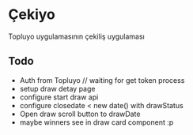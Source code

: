 # Çekiyo
Topluyo uygulamasının çekiliş uygulaması

## Todo
- Auth from Topluyo // waiting for get token process
- setup draw detay page
- configure start draw api
- configure closedate < new date() with drawStatus
- Open draw scroll button to drawDate
- maybe winners see in draw card component :p